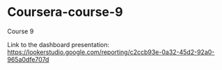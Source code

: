 # Coursera-course-9
Course 9

Link to the dashboard presentation: https://lookerstudio.google.com/reporting/c2ccb93e-0a32-45d2-92a0-965a0dfe707d
